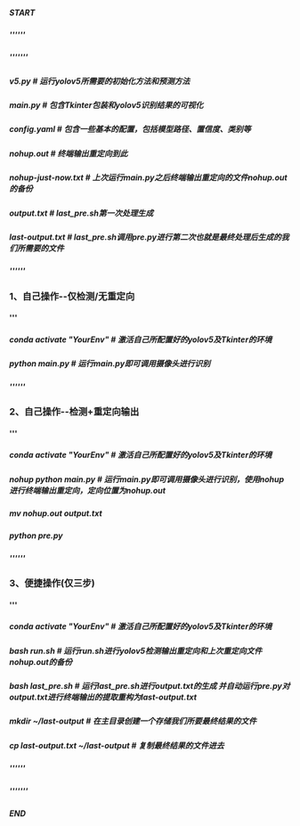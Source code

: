 ##### __START__

##### ''''''

##### '''''''

##### v5.py # 运行yolov5所需要的初始化方法和预测方法
##### main.py # 包含Tkinter包装和yolov5识别结果的可视化
##### config.yaml # 包含一些基本的配置，包括模型路径、置信度、类别等
##### nohup.out # 终端输出重定向到此
##### nohup-just-now.txt # 上次运行main.py之后终端输出重定向的文件nohup.out的备份
##### output.txt # last_pre.sh第一次处理生成
##### last-output.txt # last_pre.sh调用pre.py进行第二次也就是最终处理后生成的我们所需要的文件

##### ''''''

### 1、自己操作--仅检测/无重定向

#### '''
##### conda activate "YourEnv" # 激活自己所配置好的yolov5及Tkinter的环境
##### python main.py # 运行main.py即可调用摄像头进行识别

##### ''''''

### 2、自己操作--检测+重定向输出

#### '''
##### conda activate "YourEnv" # 激活自己所配置好的yolov5及Tkinter的环境
##### nohup python main.py # 运行main.py即可调用摄像头进行识别，使用nohup进行终端输出重定向，定向位置为nohup.out
##### mv nohup.out output.txt
##### python pre.py

##### ''''''

### 3、便捷操作(仅三步)

#### '''
##### conda activate "YourEnv" # 激活自己所配置好的yolov5及Tkinter的环境
##### bash run.sh # 运行run.sh进行yolov5检测输出重定向和上次重定向文件nohup.out的备份
##### bash last_pre.sh # 运行last_pre.sh进行output.txt的生成 并自动运行pre.py对output.txt进行终端输出的提取重构为last-output.txt
##### mkdir ~/last-output # 在主目录创建一个存储我们所要最终结果的文件
##### cp last-output.txt ~/last-output # 复制最终结果的文件进去

##### ''''''
##### '''''''

##### __END__

